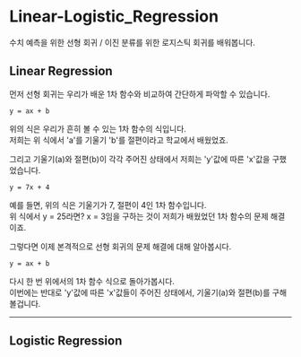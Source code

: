 # Linear-Logistic_Regression

수치 예측을 위한 선형 회귀 / 이진 분류를 위한 로지스틱 회귀를 배워봅니다.

## Linear Regression

먼저 선형 회귀는 우리가 배운 1차 함수와 비교하여 간단하게 파악할 수 있습니다. <br/>

<pre><code>y = ax + b</code></pre>

위의 식은 우리가 흔히 볼 수 있는 1차 함수의 식입니다. <br/>
저희는 위 식에서 'a'를 기울기 'b'를 절편이라고 학교에서 배웠었죠. <br/>

그리고 기울기(a)와 절편(b)이 각각 주어진 상태에서 저희는 'y'값에 따른 'x'값을 구했었습니다. <br/>

<pre><code>y = 7x + 4</code></pre>

예를 들면, 위의 식은 기울기가 7, 절편이 4인 1차 함수입니다. <br/>
위 식에서 y = 25라면? x = 3임을 구하는 것이 저희가 배웠었던 1차 함수의 문제 해결이죠. <br/>

그렇다면 이제 본격적으로 선형 회귀의 문제 해결에 대해 알아봅시다. <br/>

<pre><code>y = ax + b</code></pre>

다시 한 번 위에서의 1차 함수 식으로 돌아가봅시다. <br/>
이번에는 반대로 'y'값에 따른 'x'값들이 주어진 상태에서, 기울기(a)와 절편(b)를 구해볼겁니다. <br/>





  - - -

## Logistic Regression

